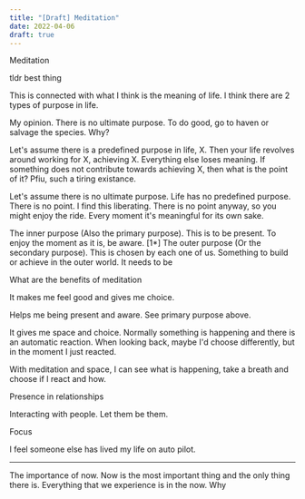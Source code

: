```yaml
---
title: "[Draft] Meditation"
date: 2022-04-06
draft: true
---
```


Meditation

tldr best thing

This is connected with what I think is the meaning of life. I think there are 2 types of purpose in life.

My opinion. There is no ultimate purpose. To do good, go to haven or salvage the species. Why?

Let's assume there is a predefined purpose in life, X. Then your life revolves around working for X, achieving X. Everything else loses meaning. If something does not contribute towards achieving X, then what is the point of it? Pfiu, such a tiring existance.

Let's assume there is no ultimate purpose. Life has no predefined purpose. There is no point. I find this liberating. There is no point anyway, so you might enjoy the ride. Every moment it's meaningful for its own sake.

The inner purpose (Also the primary purpose). This is to be present. To enjoy the moment as it is, be aware. [1*]
The outer purpose (Or the secondary purpose). This is chosen by each one of us. Something to build or achieve in the outer world. It needs to be



What are the benefits of meditation


It makes me feel good and gives me choice.



Helps me being present and aware. See primary purpose above.

It gives me space and choice. Normally something is happening and there is an automatic reaction. When looking back, maybe I'd choose differently, but in the moment I just reacted.

With meditation and space, I can see what is happening, take a breath and choose if I react and how.

Presence in relationships

Interacting with people. Let them be them.


Focus


I feel someone else has lived my life on auto pilot.





---

The importance of now. Now is the most important thing and the only thing there is. Everything that we experience is in the now.  Why
